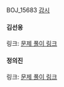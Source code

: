 BOJ_15683 [감시](https://www.acmicpc.net/problem/15683)<br>

#### 김선웅
링크: [문제 풀이 링크](https://github.com/dnd2dnd/coding-test/blob/f45a1ea602cdd8812679a6dfee7ac14ad6816b34/src/com/solution/baekjoon/backtracking/BOJ15683.java)

#### 정의진
링크: [문제 풀이 링크]()
